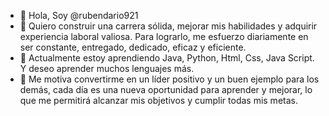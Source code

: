 - 👋 Hola, Soy @rubendario921
- 👀 Quiero construir una carrera sólida, mejorar mis habilidades y adquirir experiencia laboral valiosa. Para lograrlo, me esfuerzo diariamente en ser constante, entregado, dedicado, eficaz y eficiente.
- 🌱 Actualmente estoy aprendiendo Java, Python, Html, Css, Java Script. Y deseo aprender muchos lenguajes más.
- 💞️ Me motiva convertirme en un líder positivo y un buen ejemplo para los demás, cada día es una nueva oportunidad para aprender y mejorar, lo que me permitirá alcanzar mis objetivos y cumplir todas mis metas.


<!---
rubendario921/rubendario921 is a ✨ special ✨ repository because its `README.md` (this file) appears on your GitHub profile.
You can click the Preview link to take a look at your changes.
--->
 
